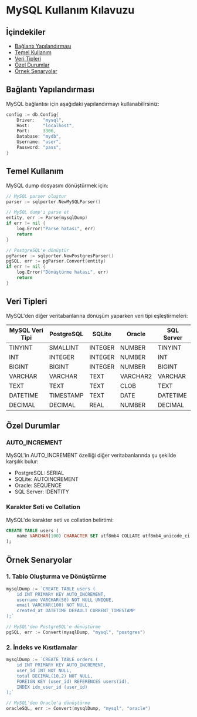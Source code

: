 # MySQL Kullanım Kılavuzu

## İçindekiler
- [Bağlantı Yapılandırması](#bağlantı-yapılandırması)
- [Temel Kullanım](#temel-kullanım)
- [Veri Tipleri](#veri-tipleri)
- [Özel Durumlar](#özel-durumlar)
- [Örnek Senaryolar](#örnek-senaryolar)

## Bağlantı Yapılandırması

MySQL bağlantısı için aşağıdaki yapılandırmayı kullanabilirsiniz:

```go
config := db.Config{
    Driver:   "mysql",
    Host:     "localhost",
    Port:     3306,
    Database: "mydb",
    Username: "user",
    Password: "pass",
}
```

## Temel Kullanım

MySQL dump dosyasını dönüştürmek için:

```go
// MySQL parser oluştur
parser := sqlporter.NewMySQLParser()

// MySQL dump'ı parse et
entity, err := Parse(mysqlDump)
if err != nil {
    log.Error("Parse hatası", err)
    return
}

// PostgreSQL'e dönüştür
pgParser := sqlporter.NewPostgresParser()
pgSQL, err := pgParser.Convert(entity)
if err != nil {
    log.Error("Dönüştürme hatası", err)
    return
}
```

## Veri Tipleri

MySQL'den diğer veritabanlarına dönüşüm yaparken veri tipi eşleştirmeleri:

| MySQL Veri Tipi | PostgreSQL | SQLite | Oracle | SQL Server |
|-----------------|------------|---------|---------|------------|
| TINYINT        | SMALLINT   | INTEGER | NUMBER  | TINYINT    |
| INT            | INTEGER    | INTEGER | NUMBER  | INT        |
| BIGINT         | BIGINT     | INTEGER | NUMBER  | BIGINT     |
| VARCHAR        | VARCHAR    | TEXT    | VARCHAR2| VARCHAR    |
| TEXT           | TEXT       | TEXT    | CLOB    | TEXT       |
| DATETIME       | TIMESTAMP  | TEXT    | DATE    | DATETIME   |
| DECIMAL        | DECIMAL    | REAL    | NUMBER  | DECIMAL    |

## Özel Durumlar

### AUTO_INCREMENT

MySQL'in AUTO_INCREMENT özelliği diğer veritabanlarında şu şekilde karşılık bulur:
- PostgreSQL: SERIAL
- SQLite: AUTOINCREMENT
- Oracle: SEQUENCE
- SQL Server: IDENTITY

### Karakter Seti ve Collation

MySQL'de karakter seti ve collation belirtimi:
```sql
CREATE TABLE users (
    name VARCHAR(100) CHARACTER SET utf8mb4 COLLATE utf8mb4_unicode_ci
);
```

## Örnek Senaryolar

### 1. Tablo Oluşturma ve Dönüştürme

```go
mysqlDump := `CREATE TABLE users (
    id INT PRIMARY KEY AUTO_INCREMENT,
    username VARCHAR(50) NOT NULL UNIQUE,
    email VARCHAR(100) NOT NULL,
    created_at DATETIME DEFAULT CURRENT_TIMESTAMP
);`

// MySQL'den PostgreSQL'e dönüştürme
pgSQL, err := Convert(mysqlDump, "mysql", "postgres")
```

### 2. İndeks ve Kısıtlamalar

```go
mysqlDump := `CREATE TABLE orders (
    id INT PRIMARY KEY AUTO_INCREMENT,
    user_id INT NOT NULL,
    total DECIMAL(10,2) NOT NULL,
    FOREIGN KEY (user_id) REFERENCES users(id),
    INDEX idx_user_id (user_id)
);`

// MySQL'den Oracle'a dönüştürme
oracleSQL, err := Convert(mysqlDump, "mysql", "oracle")
``` 